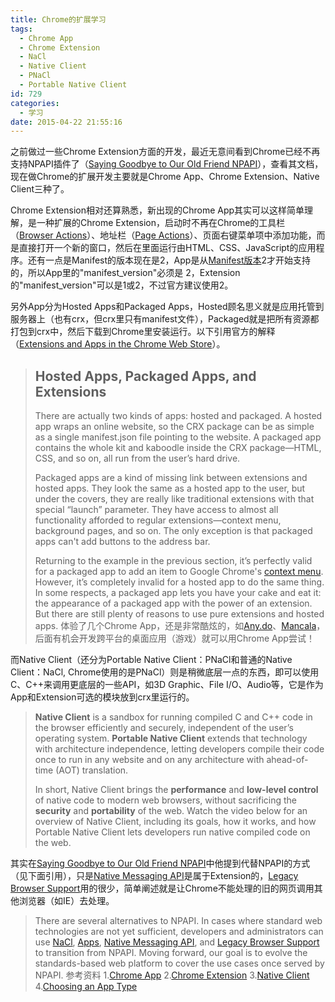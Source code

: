 ```yaml
---
title: Chrome的扩展学习
tags:
  - Chrome App
  - Chrome Extension
  - NaCl
  - Native Client
  - PNaCl
  - Portable Native Client
id: 729
categories:
  - 学习
date: 2015-04-22 21:55:16
---
```


之前做过一些Chrome Extension方面的开发，最近无意间看到Chrome已经不再支持NPAPI插件了（[Saying Goodbye to Our Old Friend NPAPI](http://blog.chromium.org/2013/09/saying-goodbye-to-our-old-friend-npapi.html)），查看其文档，现在做Chrome的扩展开发主要就是Chrome App、Chrome Extension、Native Client三种了。

<!--more-->

Chrome Extension相对还算熟悉，新出现的Chrome App其实可以这样简单理解，是一种扩展的Chrome Extension，启动时不再在Chrome的工具栏（[Browser Actions](https://developer.chrome.com/extensions/browserAction)）、地址栏（[Page Actions](https://developer.chrome.com/extensions/pageAction)）、页面右键菜单项中添加功能，而是直接打开一个新的窗口，然后在里面运行由HTML、CSS、JavaScript的应用程序。还有一点是Manifest的版本现在是2，App是从[Manifest版本](https://developer.chrome.com/extensions/manifestVersion)2才开始支持的，所以App里的<span class="pl-s"><span class="pl-pds">"</span>manifest_version<span class="pl-pds">"必须是</span></span> <span class="pl-c1">2，Extension的<span class="pl-pds">"</span>manifest_version<span class="pl-pds">"可以是1或2，不过官方建议使用2。</span></span>

另外App分为Hosted Apps和Packaged Apps，Hosted顾名思义就是应用托管到服务器上（也有crx，但crx里只有manifest文件），Packaged就是把所有资源都打包到crx中，然后下载到Chrome里安装运行。以下引用官方的解释（[Extensions and Apps in the Chrome Web Store](https://developer.chrome.com/webstore/apps_vs_extensions)）。
> ## Hosted Apps, Packaged Apps, and Extensions
> 
> There are actually two kinds of apps: hosted and packaged. A hosted app wraps an online website, so the CRX package can be as simple as a single manifest.json file pointing to the website. A packaged app contains the whole kit and kaboodle inside the CRX package—HTML, CSS, and so on, all run from the user’s hard drive.
> 
> 
> Packaged apps are a kind of missing link between extensions and hosted apps. They look the same as a hosted app to the user, but under the covers, they are really like traditional extensions with that special “launch” parameter. They have access to almost all functionality afforded to regular extensions—context menu, background pages, and so on. The only exception is that packaged apps can't add buttons to the address bar.
> 
> 
> Returning to the example in the previous section, it’s perfectly valid for a packaged app to add an item to Google Chrome's [context menu](http://code.google.com/chrome/extensions/contextMenus.html). However, it’s completely invalid for a hosted app to do the same thing. In some respects, a packaged app lets you have your cake and eat it: the appearance of a packaged app with the power of an extension. But there are still plenty of reasons to use pure extensions and hosted apps.
体验了几个Chrome App，还是非常酷炫的，如[Any.do](https://chrome.google.com/webstore/detail/anydo/ocgddccilgpeepgglnlpchkpgamkgmld)、[Mancala](https://chrome.google.com/webstore/detail/mancala/cjlhjhpnhabnfepdfemepiilbjbkecpe)，后面有机会开发跨平台的桌面应用（游戏）就可以用Chrome App尝试！

而Native Client（还分为Portable Native Client：PNaCl和普通的Native Client：NaCl, Chrome使用的是PNaCl）则是稍微底层一点的东西，即可以使用C、C++来调用更底层的一些API，如3D Graphic、File I/O、Audio等，它是作为App和Extension可选的模块放到crx里运行的。
> **Native Client** is a sandbox for running compiled C and C++ code in the browser efficiently and securely, independent of the user’s operating system. **Portable Native Client** extends that technology with architecture independence, letting developers compile their code once to run in any website and on any architecture with ahead-of-time (AOT) translation.
> 
> 
> In short, Native Client brings the **performance** and **low-level control** of native code to modern web browsers, without sacrificing the **security** and **portability** of the web. Watch the video below for an overview of Native Client, including its goals, how it works, and how Portable Native Client lets developers run native compiled code on the web.
 

其实在[Saying Goodbye to Our Old Friend NPAPI](http://blog.chromium.org/2013/09/saying-goodbye-to-our-old-friend-npapi.html)中他提到代替NPAPI的方式（见下面引用），只是[Native Messaging API](http://developer.chrome.com/extensions/messaging.html#native-messaging)是属于Extension的，[Legacy Browser Support](https://support.google.com/chrome/a/answer/3019558?hl=en)用的很少，简单阐述就是让Chrome不能处理的旧的网页调用其他浏览器（如IE）去处理。
> There are several alternatives to NPAPI. In cases where standard web technologies are not yet sufficient, developers and administrators can use [NaCl](https://developers.google.com/native-client/), [Apps](http://developer.chrome.com/apps/), [Native Messaging API](http://developer.chrome.com/extensions/messaging.html#native-messaging), and [Legacy Browser Support](https://support.google.com/chrome/a/answer/3019558?hl=en) to transition from NPAPI. Moving forward, our goal is to evolve the standards-based web platform to cover the use cases once served by NPAPI.
参考资料
1.[Chrome App](https://developer.chrome.com/apps/about_apps)
2.[Chrome Extension](https://developer.chrome.com/extensions)
3.[Native Client](https://developer.chrome.com/native-client)
4.[Choosing an App Type](https://developer.chrome.com/webstore/choosing)